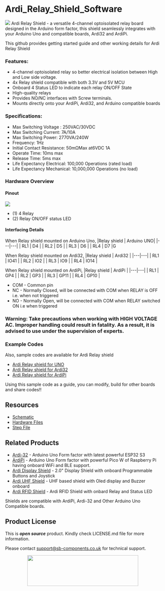 # Ardi_Relay_Shield_Software
<img src="https://cdn.shopify.com/s/files/1/1217/2104/files/ArdiRelayShield.jpg?v=1683883429">
Ardi Relay Shield - a versatile 4-channel optoisolated relay board designed in the Arduino form factor, this shield seamlessly integrates with your Arduino Uno 
and compatible boards, Ardi32 and ArdiPi.

This github provides getting started guide and other working details for Ardi Relay Shield 

### Features:
- 4-channel optoisolated relay so better electrical isolation between High and Low side voltage.
- 4x Relay shield compatible with both 3.3V and 5V MCU
- Onboard 4 Status LED to indicate each relay ON/OFF State
- High-quality relays
- Provides NO/NC interfaces with Screw terminals.
- Mounts directly onto your ArdiPi, Ardi32, and Arduino compatible boards

### Specifications:
- Max Switching Voltage : 250VAC/30VDC
- Max Switching Current: 7A/10A
- Max Switching Power: 2770VA/240W
- Frequency: 1Hz
- Initial Contact Resistance: 50mΩMax at6VDC 1A
- Operate Time: 10ms max
- Release Time: 5ms max
- Life Expectancy Electrical: 100,000 Operations (rated load)
- Life Expectancy Mechanical: 10,000,000 Operations (no load)
  
### Hardware Overview
#### Pinout
<img src="https://cdn.shopify.com/s/files/1/1217/2104/files/relaypinout.jpg?v=1688467593">

- (1) 4 Relay
- (2) Relay ON/OFF status LED

#### Interfacing Details

When Relay shield mounted on Arduino Uno, 
|Relay shield | Arduino UNO| 
|---|---|
| RL1 | D4 | 
| RL2 | D5 | 
| RL3 | D6 | 
| RL4 | D7 |G

When Relay shield mounted on Ardi32, 
|Relay shield | Ardi32 | 
|---|---|
| RL1 | IO41 | 
| RL2 | IO2 | 
| RL3 | IO9 | 
| RL4 | IO14 |

When Relay shield mounted on ArdiPi, 
|Relay shield | ArdiPi | 
|---|---|
| RL1 | GP4 | 
| RL2 | GP3 | 
| RL3 | GP11 | 
| RL4 | GP10 |

- COM - Common pin
- NC - Normally Closed, will be connected with COM when RELAY is OFF i.e. when not triggered
- NO - Normally Open, will be connected with COM when RELAY switched ON i.e when triggered

### Warning: Take precautions when working with HIGH VOLTAGE AC. Improper handling could result in fatality. As a result, it is advised to use under the supervision of experts.
   
### Example Codes
   Also, sample codes are available for Ardi Relay shield
   - [Ardi Relay shield for UNO](https://github.com/sbcshop/Ardi_Relay_Shield_Software/tree/main/examples/ArduinoUno_relay_shield_interfacing) 
   - [Ardi Relay shield for Ardi32](https://github.com/sbcshop/Ardi_Relay_Shield_Software/tree/main/examples/Ardi32_relay_shield_interfacing) 
   - [Ardi Relay shield for ArdiPi](https://github.com/sbcshop/Ardi_Relay_Shield_Software/tree/main/examples/ArdiPi_relay_shield_interfacing)
   
   Using this sample code as a guide, you can modify, build for other boards and share codes!!  
   
## Resources
  * [Schematic](https://github.com/sbcshop/Ardi_Relay_Shield_Hardware/blob/main/Design%20Data/SCH%204CH%20Relay%20Shield.pdf)
  * [Hardware Files](https://github.com/sbcshop/Ardi_Relay_Shield_Hardware/)
  * [Step File](https://github.com/sbcshop/Ardi_Relay_Shield_Hardware/blob/main/Mechanical%20Data/STEP%204CH%20Relay%20Shield.step)


## Related Products
   * [Ardi-32](https://shop.sb-components.co.uk/products/ardi32-uno-r3-alternative-board-based-on-esp32-s3-wroom?_pos=6&_sid=90d9cefb0&_ss=r) - Arduino Uno Form factor with latest powerful ESP32 S3
   * [ArdiPi](https://shop.sb-components.co.uk/products/ardipi-uno-r3-alternative-board-based-on-pico-w?_pos=5&_sid=5704675c2&_ss=r) - Arduino Uno Form factor with powerful Pico W of Raspberry Pi having onboard WiFi and BLE support.
   * [Ardi Display Shield](https://shop.sb-components.co.uk/products/ardi-display-shield-for-arduino-uno?_pos=5&_sid=961a5887c&_ss=r) - 2.0" Display Shield with onboard Programmable Buttons and Joystick
   * [Ardi UHF Shield](https://shop.sb-components.co.uk/products/ardi-uhf-shield-for-arduino-uno?variant=40791294836819) - UHF based shield with Oled display and Buzzer onboard
   * [Ardi RFID Shield](https://shop.sb-components.co.uk/products/ardi-rfid-shield-for-arduino-uno?_pos=5&_sid=b4e4b2ef1&_ss=r) - Ardi RFID Shield with onbard Relay and Status LED
   
   Shields are compatible with ArdiPi, Ardi-32 and Other Arduino Uno Compatible boards.

## Product License

This is ***open source*** product. Kindly check LICENSE.md file for more information.

Please contact support@sb-components.co.uk for technical support.
<p align="center">
  <img width="360" height="100" src="https://cdn.shopify.com/s/files/1/1217/2104/files/Logo_sb_component_3.png?v=1666086771&width=300">
</p>

